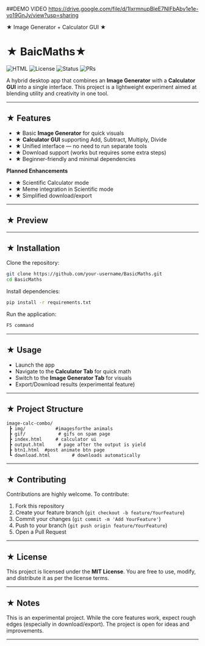 <!-- <<<<<<< kirbyandluigixxcf-patch-1 -->
<!-- ======= -->
##DEMO VIDEO
https://drive.google.com/file/d/1lxrmnupBleE7NIFbAbv1e1e-vo19GnJy/view?usp=sharing

★ Image Generator + Calculator GUI ★
<!-- >>>>>>> main -->


# ★ BaicMaths★

![HTML](https://img.shields.io/badge/HTML-3.9+-blue.svg)
![License](https://img.shields.io/badge/License-MIT-green.svg)
![Status](https://img.shields.io/badge/Status-Experimental-orange.svg)
![PRs](https://img.shields.io/badge/PRs-Welcome-brightgreen.svg)

A hybrid desktop app that combines an **Image Generator** with a **Calculator GUI** into a single interface.
This project is a lightweight experiment aimed at blending utility and creativity in one tool.

---

## ★ Features

* ★ Basic **Image Generator** for quick visuals
* ★ **Calculator GUI** supporting Add, Subtract, Multiply, Divide
* ★ Unified interface — no need to run separate tools
* ★ Download support (works but requires some extra steps)
* ★ Beginner-friendly and minimal dependencies

**Planned Enhancements**

* ★ Scientific Calculator mode
* ★ Meme integration in Scientific mode
* ★ Simplified download/export

---

## ★ Preview



---

## ★ Installation

Clone the repository:

```bash
git clone https://github.com/your-username/BasicMaths.git
cd BasicMaths
```

Install dependencies:

```bash
pip install -r requirements.txt
```

Run the application:

```bash
F5 command
```

---

## ★ Usage

* Launch the app
* Navigate to the **Calculator Tab** for quick math
* Switch to the **Image Generator Tab** for visuals
* Export/Download results (experimental feature)

---

## ★ Project Structure

```
image-calc-combo/
 ┣ img/           #imagesforthe animals
 ┣ gif/            # gifs on spam page
 ┣ index.html     # calculator ui
 ┣ output.html     # page after the output is yield
 ┣ btn1.html  #post animate btn page
 ┗ download.html        # downloads automatically
```

---

## ★ Contributing

Contributions are highly welcome. To contribute:

1. Fork this repository
2. Create your feature branch (`git checkout -b feature/YourFeature`)
3. Commit your changes (`git commit -m 'Add YourFeature'`)
4. Push to your branch (`git push origin feature/YourFeature`)
5. Open a Pull Request

---

## ★ License

This project is licensed under the **MIT License**.
You are free to use, modify, and distribute it as per the license terms.

---

## ★ Notes

This is an experimental project. While the core features work, expect rough edges (especially in download/export). The project is open for ideas and improvements.

---


